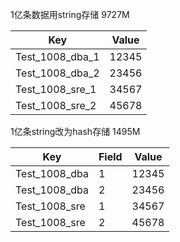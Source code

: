 1亿条数据用string存储 9727M

| Key             | Value |
| --------------- | ----- |
| Test_1008_dba_1 | 12345 |
| Test_1008_dba_2 | 23456 |
| Test_1008_sre_1 | 34567 |
| Test_1008_sre_2 | 45678 |

1亿条string改为hash存储 1495M

|Key|Field|Value|
|---|---|---|
|Test_1008_dba|1|12345|
|Test_1008_dba|2|23456|
|Test_1008_sre|1|34567|
|Test_1008_sre|2|45678|